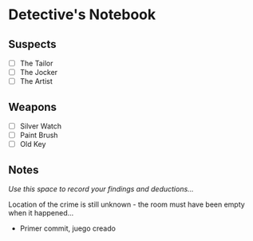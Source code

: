# Detective's Notebook

## Suspects
- [ ] The Tailor
- [ ] The Jocker
- [ ] The Artist

## Weapons
- [ ] Silver Watch
- [ ] Paint Brush
- [ ] Old Key

## Notes
*Use this space to record your findings and deductions...*

Location of the crime is still unknown - the room must have been empty when it happened...

- Primer commit, juego creado
